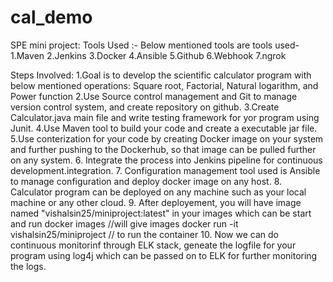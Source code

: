 # cal_demo

SPE mini project:
Tools Used :-
Below mentioned tools are tools used-
1.Maven
2.Jenkins
3.Docker
4.Ansible
5.Github
6.Webhook
7.ngrok

Steps Involved:
1.Goal is to develop the scientific calculator program with below mentioned operations:
  Square root, Factorial, Natural logarithm, and Power function
2.Use Source control management and Git to manage version control system, and create repository on github.
3.Create Calculator.java main file and write testing framework for yor program using Junit.
4.Use Maven tool to build your code and create a executable jar file.
5.Use conterization for your code by creating Docker image on your system and further pushing to the Dockerhub, so that image can be pulled further on any   system.
6. Integrate the process into Jenkins pipeline for continuous development.integration.
7. Configuration management tool used is Ansible to manage configuration and deploy docker image on any host.
8. Calculator program can be deployed on any machine such as your local machine or any other cloud.
9. After deployement, you will have image named "vishalsin25/miniproject:latest" in your images which can be start and run
   docker images //will give images 
   docker run -it vishalsin25/miniproject // to run the container
10. Now we can do continuous monitorinf through ELK stack, geneate the logfile for your program using log4j which can be passed on to ELK for further monitoring the logs.

     
